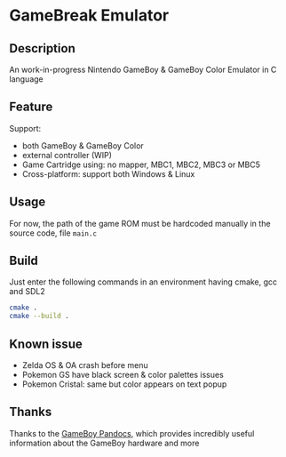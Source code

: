 # GameBreak Emulator

## Description

An work-in-progress Nintendo GameBoy & GameBoy Color Emulator in C language

## Feature

Support:
- both GameBoy & GameBoy Color
- external controller (WIP)
- Game Cartridge using: no mapper, MBC1, MBC2, MBC3 or MBC5
- Cross-platform: support both Windows & Linux

## Usage

For now, the path of the game ROM must be hardcoded manually in the source code, file `main.c`

## Build

Just enter the following commands in an environment having cmake, gcc and SDL2

```bash
cmake .
cmake --build .
```

## Known issue

- Zelda OS & OA crash before menu
- Pokemon GS have black screen & color palettes issues
- Pokemon Cristal: same but color appears on text popup

## Thanks

Thanks to the [GameBoy Pandocs](https://gbdev.io/pandocs), which provides incredibly useful information about the GameBoy hardware and more
